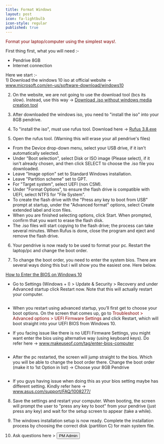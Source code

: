 ```yaml
---
title: Format Windows
layout: post
icon: fa-lightbulb
icon-style: regular
published: true
---
```

<font color="maroon">Format your laptop/computer using the simplest ways!.</font>

First thing first, what you will need :-
- Pendrive 8GB
- Internet connection

Here we start :-
<br>1) Download the windows 10 iso at official website -> <font color="blue"><a href="https://www.microsoft.com/en-us/software-download/windows10">www.microsoft.com/en-us/software-download/windows10</a></font>

2) On the website, we are not going to use the download tool (bcs its slow). Instead, use this way -> <font color="blue"><a href="https://www.howtogeek.com/427223/how-to-download-a-windows-10-iso-without-the-media-creation-tool/">Download .iso without windows media creation tool</a></font>
  
3) After downloaded the windows iso, you need to "install the iso" into your 8GB pendrive.
  
4) To "install the iso", must use rufus tool. Download here -> <font color="blue"><a href="https://github.com/pbatard/rufus/releases/download/v3.8/rufus-3.8.exe">Rufus 3.8.exe</a></font>
  
5) Open the rufus tool. (Warning this will erase your all pendrive's files)
- From the Device drop-down menu, select your USB drive, if it isn't automatically selected.
- Under "Boot selection", select Disk or ISO image (Please select), if it isn't already chosen, and then click SELECT to choose the .iso file you downloaded.
- Leave "Image option" set to Standard Windows installation.
- Leave "Partition scheme" set to GPT.
- For "Target system", select UEFI (non CSM).
- Under "Format Options", to ensure the flash drive is compatible with UEFI, select NTFS for "File System".
- To create the flash drive with the "Press any key to boot from USB" prompt at startup, under the "Advanced format" options, select Create extended label and icon files.
- When you are finished selecting options, click Start. When prompted, confirm that you want to erase the flash disk.
- The .iso files will start copying to the flash drive; the process can take several minutes. When Rufus is done, close the program and eject and remove the flash drive.
  
6) Your pendrive is now ready to be used to format your pc. Restart the laptop/pc and change the boot order.
  
7) To change the boot order, you need to enter the system bios. There are several ways doing this but i will show you the easiest one. Here below.

<u>How to Enter the BIOS on Windows 10</u>
- Go to Settings (Windows + I) > Update & Security > Recovery and under Advanced startup click
  Restart now. Note that this will actually restart your computer.

  <span class="image center"><img src="{{ 'assets/images/advancedstartup.png' | relative_url }}" alt="" /></span>

- When you restart using advanced startup, you’ll first get to choose your boot options. On the screen that comes up, go to <font color="maroon">Troubleshoot > Advanced options > UEFI Firmware Settings</font> and click Restart, which will boot straight into your UEFI BIOS from Windows 10.
  
- If you facing issue like there is no UEFI Firmware Settings, you might want enter the bios using alternative way (using keyboard keys). Do refer here -> <font color="blue"><a href="https://www.makeuseof.com/tag/enter-bios-computer">www.makeuseof.com/tag/enter-bios-computer</a></font>
  
   <span class="image center"><img src="{{ 'assets/images/uefifirmware.png' | relative_url }}" alt="" /></span>
  
- After the pc restarted, the screen will jump straight to the bios. Which you will be able to change the boot order there. Change the boot order (make it to 1st Option in list) -> Choose your 8GB Pendrive

   <span class="image center"><img src="{{ 'assets/images/bootorder.jpg' | relative_url }}" alt="" /></span>
  
- If you guys having issue when doing this as your bios setting maybe has different setting. Kindly refer here -> <font color="blue"><a href="https://www.asus.com/support/FAQ/1008277/">www.asus.com/support/FAQ/1008277/</a></font>

8) Save the settings and restart your computer. When booting, the screen will prompt the user to "press any key to boot" from your pendrive (just press any key) and wait for the setup screen to appear (take a while).

9) The windows installation setup is now ready. Complete the installation process by choosing the correct disk (partition C) for main system file.

10) Ask questions here > <button onclick="window.location.href = 'https://ami-az.github.io/#contact';">PM Admin</button>


